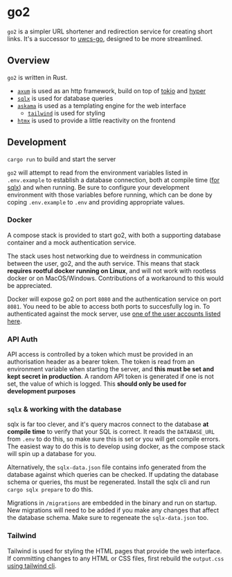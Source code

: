 # go2

`go2` is a simpler URL shortener and redirection service for creating short links. It's a successor to [uwcs-go](https://github.com/UWCS/uwcs-go), designed to be more streamlined.

## Overview

`go2` is written in Rust.

- [`axum`](https://github.com/tokio-rs/axum) is used as an http framework, build on top of [tokio](https://github.com/tokio-rs/tokio) and [hyper](https://github.com/hyperium/hyper)
- [`sqlx`](https://github.com) is used for database queries
- [`askama`](https://github.com/djc/askama) is used as a templating engine for the web interface
  - [`tailwind`](https://github.com/tailwindlabs/tailwindcss) is used for styling
- [`htmx`](https://htmx.org/) is used to provide a little reactivity on the frontend

## Development

`cargo run` to build and start the server

`go2` will attempt to read from the environment variables listed in `.env.example` to establish a database connection, both at compile time ([for sqlx](https://github.com/launchbadge/sqlx#compile-time-verification)) and when running. Be sure to configure your development environment with those variables before running, which can be done by coping `.env.example` to `.env` and providing appropriate values.

### Docker

A compose stack is provided to start go2, with both a supporting database container and a mock authentication service.

The stack uses host networking due to weirdness in communication between the user, go2, and the auth service. This means that stack **requires rootful docker running on Linux**, and will not work with rootless docker or on MacOS/Windows. Contributions of a workaround to this would be appreciated.

Docker will expose go2 on port `8080` and the authentication service on port `8081`. You need to be able to access both ports to succesfully log in. To authenticated against the mock server, use [one of the user accounts listed here](https://hub.docker.com/r/qlik/simple-oidc-provider).

### API Auth

API access is controlled by a token which must be provided in an authorisation header as a bearer token. The token is read from an environment variable when starting the server, and **this must be set and kept secret in production**. A random API token is generated if one is not set, the value of which is logged. This **should only be used for development purposes**

### `sqlx` & working with the database

sqlx is far too clever, and it's query macros connect to the database **at compile time** to verify that your SQL is correct. It reads the `DATABASE_URL` from `.env` to do this, so make sure this is set or you will get compile errors. The easiest way to do this is to develop using docker, as the compose stack will spin up a database for you.

Alternatively, the `sqlx-data.json` file contains info generated from the database against which queries can be checked. If updating the database schema or queries, ths must be regenerated. Install the sqlx cli and run `cargo sqlx prepare` to do this.

Migrations in `/migrations` are embedded in the binary and run on startup. New migrations will need to be added if you make any changes that affect the database schema. Make sure to regeneate the `sqlx-data.json` too.

### Tailwind

Tailwind is used for styling the HTML pages that provide the web interface. If committing changes to any HTML or CSS files, first rebuild the `output.css` [using tailwind cli](https://tailwindcss.com/blog/standalone-cli).
